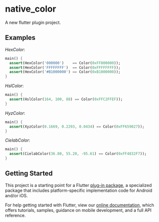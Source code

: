 # native_color

A new flutter plugin project.

## Examples

*HexColor*:
```dart
main() {
  assert(HexColor('000000')    == Color(0xFF000000));
  assert(HexColor('FFFFFFFF')  == Color(0xFFFFFFFF));
  assert(HexColor('#B1000000') == Color(0xB1000000));
}
```
*HslColor*:
```dart
main() {
  assert(HslColor(164, 100, 88) == Color(0xFFC2FFEF));
}
```
*HyzColor*:
```dart
main() {
  assert(XyzColor(0.1669, 0.2293, 0.0434) == Color(0xFF659027));
}
```
*CielabColor*:
```dart
main() {
  assert(CielabColor(36.80, 55.20, -95.61) == Color(0xFF4832F7));
}
```

## Getting Started

This project is a starting point for a Flutter
[plug-in package](https://flutter.io/developing-packages/),
a specialized package that includes platform-specific implementation code for
Android and/or iOS.

For help getting started with Flutter, view our 
[online documentation](https://flutter.io/docs), which offers tutorials, 
samples, guidance on mobile development, and a full API reference.
